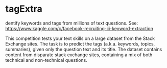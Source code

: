 tagExtra
========
dentify keywords and tags from millions of text questions.
See: https://www.kaggle.com/c/facebook-recruiting-iii-keyword-extraction

This competition tests your text skills on a large dataset from the Stack Exchange sites.  The task is to predict the tags (a.k.a. keywords, topics, summaries), given only the question text and its title. The dataset contains content from disparate stack exchange sites, containing a mix of both technical and non-technical questions.




